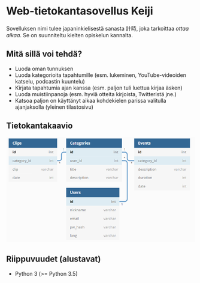 # Web-tietokantasovellus Keiji
Sovelluksen nimi tulee japaninkielisestä sanasta 計時, joka tarkoittaa _ottaa aikaa_. Se on suunniteltu kielten opiskelun kannalta. 

## Mitä sillä voi tehdä?
 * Luoda oman tunnuksen
 * Luoda kategorioita tapahtumille (esm. lukeminen, YouTube-videoiden katselu, podcastin kuuntelu)
 * Kirjata tapahtumia ajan kanssa (esm. paljon tuli luettua kirjaa äsken)
 * Luoda muistiinpanoja (esm. hyviä otteita kirjoista, Twitteristä jne.)
 * Katsoa paljon on käyttänyt aikaa kohdekielen parissa valitulla ajanjaksolla (yleinen tilastosivu)

## Tietokantakaavio
![tietokantakaavio](tietokantakaavio.png)

## Riippuvuudet (alustavat)
 * Python 3 (>= Python 3.5)

